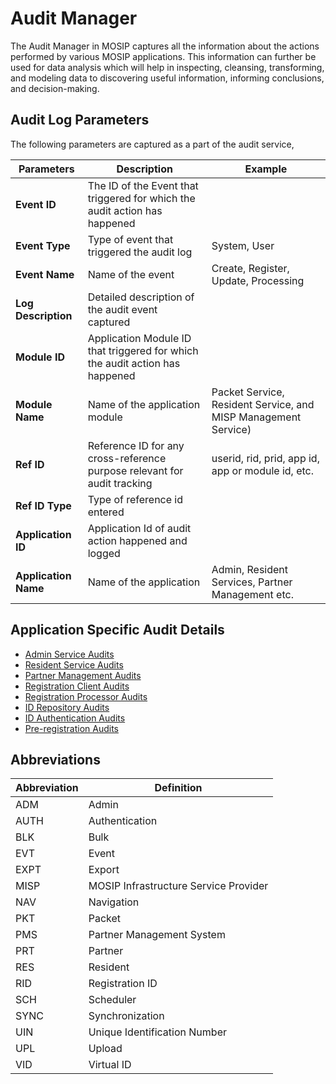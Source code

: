 # Audit Manager
The Audit Manager in MOSIP captures all the information about the actions performed by various MOSIP applications. This information can further be used for data analysis which will help in inspecting, cleansing, transforming, and modeling data to discovering useful information, informing conclusions, and decision-making.

## Audit Log Parameters
The following parameters are captured as a part of the audit service, 

Parameters | Description | Example
-----------|-------------|----------
**Event ID** | The ID of the Event that triggered for which the audit action has happened | 
**Event Type** | Type of event that triggered the audit log | System, User  
**Event Name** | Name of the event | Create, Register, Update, Processing
**Log Description** | Detailed description of the audit event captured | 
**Module ID** | Application Module ID that triggered for which the audit action has happened | 
**Module Name** | Name of the application module | Packet Service, Resident Service, and MISP Management Service)
**Ref ID** | Reference ID for any cross-reference purpose relevant for audit tracking | userid, rid, prid, app id, app or module id, etc.
**Ref ID Type** | Type of reference id entered |
**Application ID** | Application Id of audit action happened and logged | 
**Application Name** | Name of the application | Admin, Resident Services, Partner Management etc.

## Application Specific Audit Details

* [Admin Service Audits](audits/Admin-Service-Audits.md)
* [Resident Service Audits](audits/Resident-Service-Audits.md)
* [Partner Management Audits](audits/Partner-Management-Audits.md)
* [Registration Client Audits](audits/Registration-Client-Audits.md)
* [Registration Processor Audits](audits/Registration-Processor-Audits.md)
* [ID Repository Audits](audits/ID-Repository-Audits.md)
* [ID Authentication Audits](audits/ID-Authentication-Audits.md)
* [Pre-registration Audits](audits/Pre-Registration-Audits.md)

## Abbreviations
Abbreviation | Definition
-------------|-------------
ADM | Admin
AUTH | Authentication
BLK	| Bulk
EVT | Event
EXPT | Export
MISP | MOSIP Infrastructure Service Provider
NAV | Navigation
PKT	| Packet
PMS | Partner Management System
PRT | Partner
RES	| Resident
RID	| Registration ID
SCH | Scheduler
SYNC | Synchronization
UIN	| Unique Identification Number
UPL | Upload
VID	| Virtual ID
